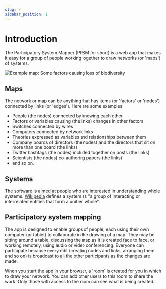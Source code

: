 ```yaml
---
slug: /
sidebar_position: 1
---
```


# Introduction

The Participatory System Mapper (PRSM for short) is a web app that makes it easy for a group of people working together to draw networks (or 'maps') of systems.  

![Example map: Some factors causing loss of biodiversity](/images/biodiversityImproved.webp)

## Maps

The network or map can be anything that has items (or 'factors' or 'nodes') connected by links (or 'edges').  Here are some examples:

* People (the nodes) connected by knowing each other
* Factors or variables causing (the links) changes in other factors
* Switches connected by wires
* Computers connected by network links
* Theories expressed as variables and relationships between them
* Company boards of directors (the nodes) and the directors that sit on more than one board (the links)
* Twitter hashtags (the nodes) included together on posts (the links)
* Scientists (the nodes) co-authoring papers (the links)
* and so on.

## Systems

The software is aimed at people who are interested in understanding whole systems.  [Wikipedia](https://en.wikipedia.org/wiki/System) defines a system as "a group of interacting or interrelated entities that form a unified whole".

## Participatory system mapping

The app is designed to enable groups of people, each using their own computer (or tablet) to collaborate in the drawing of a map.  They may be sitting around a table, discussing the map as it is created face to face, or working remotely, using audio or video conferencing.  Everyone can participate because every edit (creating nodes and links, arranging them and so on) is broadcast to all the other participants as the changes are made.  

When you start the app in your browser, a 'room' is created for you in which to draw your network.  You can add other users to this room to share the work.  Only those with access to the room can see what is being created.
